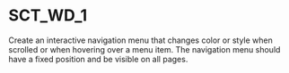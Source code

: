 # SCT_WD_1
Create an interactive navigation menu that changes color or style when scrolled or when hovering over a menu item.  The navigation menu should have a fixed position and be visible on all pages.
